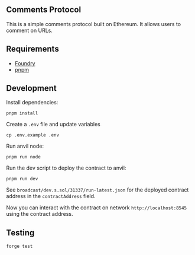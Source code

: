 ## Comments Protocol

This is a simple comments protocol built on Ethereum. It allows users to comment on URLs.

## Requirements

- [Foundry](https://getfoundry.sh/)
- [pnpm](https://pnpm.io/)

## Development

Install dependencies:

```
pnpm install
```

Create a `.env` file and update variables

```
cp .env.example .env
```

Run anvil node:

```
pnpm run node
```

Run the dev script to deploy the contract to anvil:

```
pnpm run dev
```

See `broadcast/dev.s.sol/31337/run-latest.json` for the deployed contract address in the `contractAddress` field.

Now you can interact with the contract on network `http://localhost:8545` using the contract address.

## Testing

```
forge test
```
